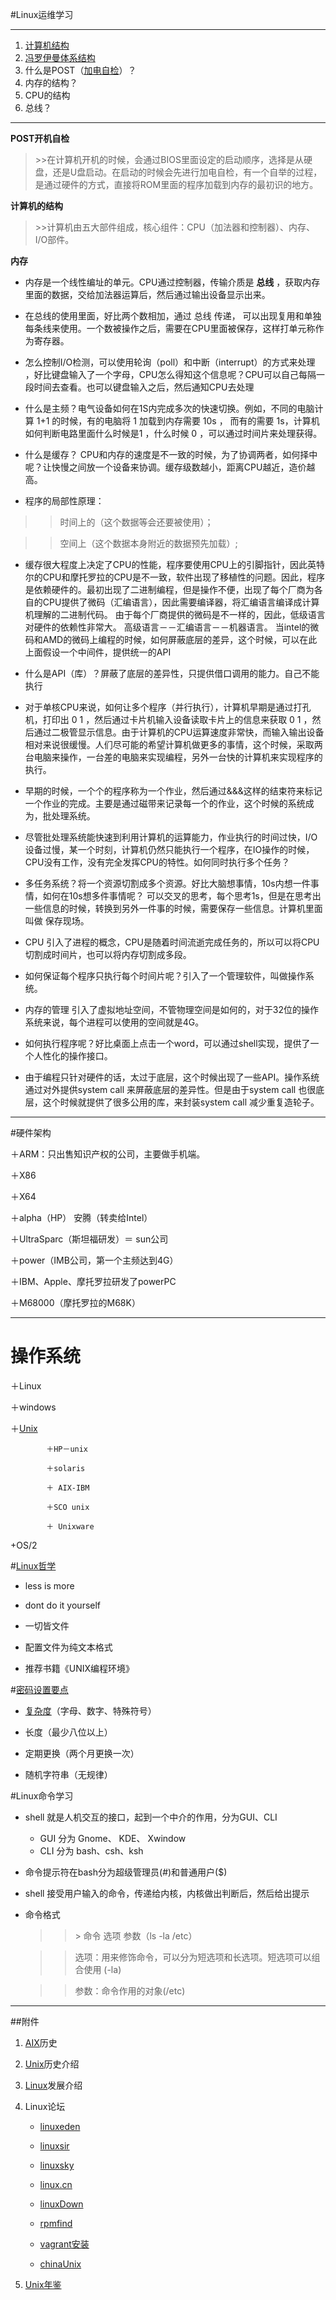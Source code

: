 #Linux运维学习

****

1. [计算机结构](http://www.cnblogs.com/kzloser/articles/2559004.html)
2. [冯罗伊曼体系结构](http://www.weboch.com.cn/ARM/neumann-harvard.asp)
3. 什么是POST（[加电自检](http://blog.sina.com.cn/s/blog_61746be701017x3g.html)）？
4. 内存的结构？
5. CPU的结构
6. 总线？

****
**POST开机自检**

> \>>在计算机开机的时候，会通过BIOS里面设定的启动顺序，选择是从硬盘，还是U盘启动。在启动的时候会先进行加电自检，有一个自举的过程，是通过硬件的方式，直接将ROM里面的程序加载到内存的最初识的地方。

**计算机的结构**

>\>>计算机由五大部件组成，核心组件：CPU（加法器和控制器）、内存、I/O部件。

**内存**

+ 内存是一个线性编址的单元。CPU通过控制器，传输介质是 **总线** ，获取内存里面的数据，交给加法器运算后，然后通过输出设备显示出来。

+ 在总线的使用里面，好比两个数相加，通过 总线 传递， 可以出现复用和单独每条线来使用。一个数被操作之后，需要在CPU里面被保存，这样打单元称作为寄存器。

+ 怎么控制I/O检测，可以使用轮询（poll）和中断（interrupt）的方式来处理 ，好比键盘输入了一个字母，CPU怎么得知这个信息呢？CPU可以自己每隔一段时间去查看。也可以键盘输入之后，然后通知CPU去处理

+ 什么是主频？电气设备如何在1S内完成多次的快速切换。例如，不同的电脑计算 1+1 的时候，有的电脑将 1 加载到内存需要 10s ， 而有的需要 1s，计算机如何判断电路里面什么时候是1 ，什么时候 0 ，可以通过时间片来处理获得。

+ 什么是缓存？ CPU和内存的速度是不一致的时候，为了协调两者，如何择中呢？让快慢之间放一个设备来协调。缓存级数越小，距离CPU越近，造价越高。

+ 程序的局部性原理：
 
>> 时间上的（这个数据等会还要被使用）；

>> 空间上（这个数据本身附近的数据预先加载）;

+ 缓存很大程度上决定了CPU的性能，程序要使用CPU上的引脚指针，因此英特尔的CPU和摩托罗拉的CPU是不一致，软件出现了移植性的问题。因此，程序是依赖硬件的。最初出现了二进制编程，但是操作不便，出现了每个厂商为各自的CPU提供了微码（汇编语言），因此需要编译器，将汇编语言编译成计算机理解的二进制代码。 由于每个厂商提供的微码是不一样的，因此，低级语言对硬件的依赖性非常大。   高级语言－－汇编语言－－机器语言。
当intel的微码和AMD的微码上编程的时候，如何屏蔽底层的差异，这个时候，可以在此上面假设一个中间件，提供统一的API

+ 什么是API（库）？屏蔽了底层的差异性，只提供借口调用的能力。自己不能执行

+ 对于单核CPU来说，如何让多个程序（并行执行），计算机早期是通过打孔机，打印出 0  1 ，然后通过卡片机输入设备读取卡片上的信息来获取 0  1 ，然后通过二极管显示信息。由于计算机的CPU运算速度非常快，而输入输出设备相对来说很缓慢。人们尽可能的希望计算机做更多的事情，这个时候，采取两台电脑来操作，一台差的电脑来实现编程，另外一台快的计算机来实现程序的执行。

+ 早期的时候，一个个的程序称为一个作业，然后通过&&&这样的结束符来标记一个作业的完成。主要是通过磁带来记录每一个的作业，这个时候的系统成为，批处理系统。

+ 尽管批处理系统能快速到利用计算机的运算能力，作业执行的时间过快，I/O设备过慢，某一个时刻，计算机仍然只能执行一个程序，在IO操作的时候，CPU没有工作，没有完全发挥CPU的特性。如何同时执行多个任务？

+ 多任务系统？将一个资源切割成多个资源。好比大脑想事情，10s内想一件事情，如何在10s想多件事情呢？ 可以交叉的思考，每个思考1s，但是在思考出一些信息的时候，转换到另外一件事的时候，需要保存一些信息。计算机里面叫做 保存现场。

+ CPU 引入了进程的概念，CPU是随着时间流逝完成任务的，所以可以将CPU切割成时间片，也可以将内存切割成多段。

+ 如何保证每个程序只执行每个时间片呢？引入了一个管理软件，叫做操作系统。

+ 内存的管理 引入了虚拟地址空间，不管物理空间是如何的，对于32位的操作系统来说，每个进程可以使用的空间就是4G。

+ 如何执行程序呢？好比桌面上点击一个word，可以通过shell实现，提供了一个人性化的操作接口。


+ 由于编程只针对硬件的话，太过于底层，这个时候出现了一些API。操作系统通过对外提供system call 来屏蔽底层的差异性。但是由于system call 也很底层，这个时候就提供了很多公用的库，来封装system call 减少重复造轮子。

***
#硬件架构

＋ARM：只出售知识产权的公司，主要做手机端。

＋X86

＋X64

＋alpha（HP） 安腾（转卖给Intel）

＋UltraSparc（斯坦福研发）＝ sun公司

＋power（IMB公司，第一个主频达到4G）

＋IBM、Apple、摩托罗拉研发了powerPC

＋M68000（摩托罗拉的M68K）


****
# 操作系统

＋Linux

＋windows

＋[Unix](http://blog.chinaunix.net/uid-20422917-id-1682761.html)

	  		＋HP－unix
	
			＋solaris

			＋ AIX-IBM
	
			＋SCO unix
	
			＋ Unixware

+OS/2

#[Linux哲学](http://blog.chinaunix.net/uid-20614040-id-1915591.html)

+ less is more

+ dont do it yourself

+ 一切皆文件

+ 配置文件为纯文本格式

+ 推荐书籍《UNIX编程环境》

 
#[密码设置要点](http://www.2cto.com/os/201401/273750.html)
+ [复杂度](http://www.guokr.com/article/438716/)（字母、数字、特殊符号）

+ 长度（最少八位以上）

+ 定期更换（两个月更换一次）

+ 随机字符串（无规律）

#Linux命令学习

+ shell 就是人机交互的接口，起到一个中介的作用，分为GUI、CLI
	+ GUI 分为 Gnome、 KDE、 Xwindow
	+ CLI 分为 bash、csh、ksh
+ 命令提示符在bash分为超级管理员(#)和普通用户($)

+ shell 接受用户输入的命令，传递给内核，内核做出判断后，然后给出提示

+ 命令格式
	
	>> \> 命令  选项  参数（ls -la /etc）

	>> 选项：用来修饰命令，可以分为短选项和长选项。短选项可以组合使用 (-la)
	
	>>参数：命令作用的对象(/etc)

****
##附件
1. [AIX](http://servers.pconline.com.cn/news/1106/2430487.html)历史

2. [Unix](http://uplook.blog.51cto.com/blog/443306/491614)历史介绍

3. [Linux](http://os.51cto.com/art/201011/232185.htm)发展介绍

4. Linux论坛
	+ [linuxeden](http://www.linuxeden.com/html/news/20140816/154753.html)
	+ [linuxsir](http://linuxsir.com)

	+ [linuxsky](http://www.linuxsky.org)

	+ [linux.cn](https://linux.cn)

	+ [linuxDown](http://www.linuxdown.net)

	+ [rpmfind](http://www.rpmfind.net)

	+ [vagrant安装](http://vagrantup.com)

	+ [chinaUnix](http://blog.chinaunix.net)
5. [Unix年鉴](http://m.blog.csdn.net/blog/haoel_11109/4269760)